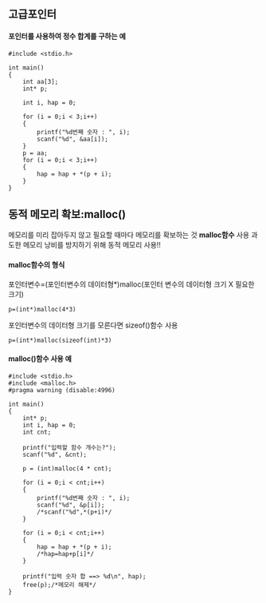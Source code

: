 ## 고급포인터
#### 포인터를 사용하여 정수 합계를 구하는 예
```
#include <stdio.h>

int main()
{
	int aa[3];
	int* p;

	int i, hap = 0;

	for (i = 0;i < 3;i++)
	{
		printf("%d번째 숫자 : ", i);
		scanf("%d", &aa[i]);
	}
	p = aa;
	for (i = 0;i < 3;i++)
	{
		hap = hap + *(p + i);
	}
}
```

## 동적 메모리 확보:malloc()
메모리를 미리 잡아두지 않고 필요할 때마다 메모리를 확보하는 것 **malloc함수** 사용
과도한 메모리 낭비를 방지하기 위해 동적 메모리 사용!!

#### malloc함수의 형식
포인터변수=(포인터변수의 데이터형*)malloc(포인터 변수의 데이터형 크기 X 필요한 크기)
```
p=(int*)malloc(4*3)
```
포인터변수의 데이터형 크기를 모른다면 sizeof()함수 사용
```
p=(int*)malloc(sizeof(int)*3)
```
#### malloc()함수 사용 예
```
#include <stdio.h>
#include <malloc.h>
#pragma warning (disable:4996)

int main()
{
	int* p;
	int i, hap = 0;
	int cnt;

	printf("입력할 함수 개수는?");
	scanf("%d", &cnt);

	p = (int)malloc(4 * cnt);

	for (i = 0;i < cnt;i++)
	{
		printf("%d번째 숫자 : ", i);
		scanf("%d", &p[i]);
		/*scanf("%d",*(p+i)*/
	}

	for (i = 0;i < cnt;i++)
	{
		hap = hap + *(p + i);
		/*hap=hap+p[i]*/
	}

	printf("입력 숫자 합 ==> %d\n", hap);
	free(p);/*메모리 해제*/
}
```

